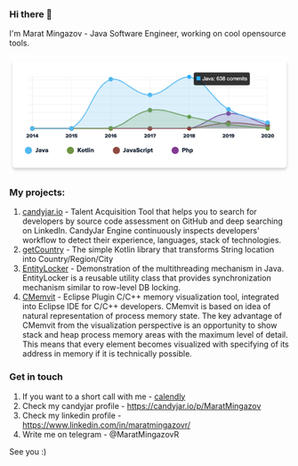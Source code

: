 ### Hi there 👋
I'm Marat Mingazov - Java Software Engineer, working on cool opensource tools.

![languages](languages.png)

### My projects:
1. [candyjar.io](https://candyjar.io) - Talent Acquisition Tool that helps you to search for developers by source code assessment on GitHub and deep searching on LinkedIn. CandyJar Engine continuously inspects developers' workflow to detect their experience, languages, stack of technologies.
2. [getCountry](https://github.com/MaratMingazovOrg/getCountry) - The simple Kotlin library that transforms String location into Country/Region/City
3. [EntityLocker](https://github.com/MaratMingazov/EntityLocker) - Demonstration of the multithreading mechanism in Java. EntityLocker is a reusable utility class that provides synchronization mechanism similar to row-level DB locking.
4. [CMemvit](https://github.com/MaratMingazov/CMemvit) - Eclipse Plugin C/C++ memory visualization tool, integrated into Eclipse IDE for C/C++ developers. CMemvit is based on idea of natural representation of process memory state. The key advantage of CMemvit from the visualization perspective is an opportunity to show stack and heap process memory areas with the maximum level of detail. This means that every element becomes visualized with specifying of its address in memory if it is technically possible.

### Get in touch
1. If you want to a short call with me - [calendly](https://calendly.com/maratmingazovr/call-with-marat-mingazov) 
2. Check my candyjar profile - https://candyjar.io/p/MaratMingazov
3. Check my linkedin profile - https://www.linkedin.com/in/maratmingazovr/
4. Write me on telegram - @MaratMingazovR

See you :)

